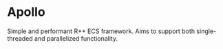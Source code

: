 # Apollo
Simple and performant R++ ECS framework.
Aims to support both single-threaded and parallelized functionality.
